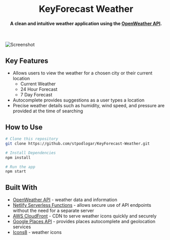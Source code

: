 <h1 align="center">
  <br>
  KeyForecast Weather
  <br>
</h1>

<h4 align="center">A clean and intuitive weather application using the <a href="https://openweathermap.org/" target="_blank">OpenWeather API</a>.</h4>
<br>

![Screenshot](https://d1mleo7jrx2xoj.cloudfront.net/KeyForecast-README.png)

## Key Features

- Allows users to view the weather for a chosen city or their current location
  - Current Weather
  - 24 Hour Forecast
  - 7 Day Forecast
- Autocomplete provides suggestions as a user types a location
- Precise weather details such as humidity, wind speed, and pressure are provided at the time of searching

## How to Use

```zsh
# Clone this repository
git clone https://github.com/stpodlogar/KeyForecast-Weather.git

# Install Dependencies
npm install

# Run the app
npm start
```

## Built With

- [OpenWeather API](https://openweathermap.org/) - weather data and information
- [Netlify Serverless Functions](https://www.netlify.com/products/functions/) - allows secure use of API endpoints without the need for a separate server
- [AWS CloudFront](https://aws.amazon.com/) - CDN to serve weather icons quickly and securely
- [Google Places API](https://developers.google.com/maps/documentation/places/web-service/overview) - provides places autocomplete and geolocation services
- [Icons8](https://icons8.com/) - weather icons
